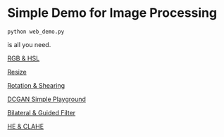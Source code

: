 # Simple Demo for Image Processing

```
python web_demo.py
```
is all you need. 

[RGB & HSL](docs/hw1.md)

[Resize](docs/hw2.md)

[Rotation & Shearing](docs/hw2.md)

[DCGAN Simple Playground](docs/hw3.md)

[Bilateral & Guided Filter](docs/hw4.md)

[HE & CLAHE](docs/hw5.md)
